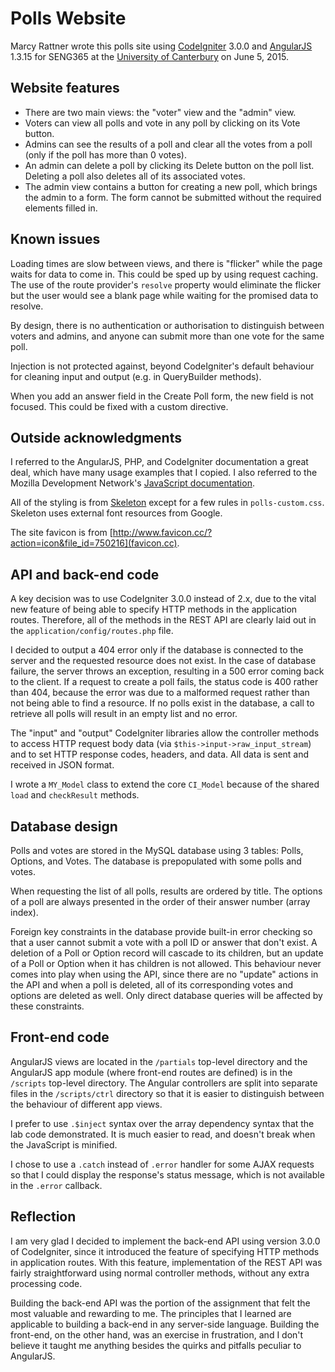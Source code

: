 # Polls Website

Marcy Rattner wrote this polls site using [CodeIgniter](http://www.codeigniter.com/) 
3.0.0 and [AngularJS](http://www.angularjs.org/) 1.3.15 for SENG365 at the 
[University of Canterbury](http://canterbury.ac.nz) on June 5, 2015.

## Website features

* There are two main views: the "voter" view and the "admin" view.
* Voters can view all polls and vote in any poll by clicking on its Vote button.
* Admins can see the results of a poll and clear all the votes from a poll (only 
if the poll has more than 0 votes).
* An admin can delete a poll by clicking its Delete button on the poll list. Deleting 
a poll also deletes all of its associated votes.
* The admin view contains a button for creating a new poll, which brings the admin 
to a form. The form cannot be submitted without the required elements filled in.

## Known issues

Loading times are slow between views, and there is "flicker" while the page
waits for data to come in. This could be sped up by using request caching. The
use of the route provider's `resolve` property would eliminate the
flicker but the user would see a blank page while waiting for the promised data
to resolve.

By design, there is no authentication or authorisation to distinguish 
between voters and admins, and anyone can submit more than one vote for the same
poll.

Injection is not protected against, beyond CodeIgniter's default behaviour
for cleaning input and output (e.g. in QueryBuilder methods).

When you add an answer field in the Create Poll form, the new field is not
focused. This could be fixed with a custom directive.

## Outside acknowledgments
I referred to the AngularJS, PHP, and CodeIgniter documentation a great deal,
which have many usage examples that I copied. I also referred to the Mozilla Development 
Network's [JavaScript documentation](https://developer.mozilla.org/en-US/docs/Web/JavaScript/Reference/Global_Objects).

All of the styling is from [Skeleton](http://getskeleton.com/) except for a few rules in
`polls-custom.css`. Skeleton uses external font resources from Google.

The site favicon is from [http://www.favicon.cc/?action=icon&file_id=750216](favicon.cc).

## API and back-end code

A key decision was to use CodeIgniter 3.0.0 instead of 2.x, due to the vital 
new feature of being able to specify HTTP methods in the application routes. 
Therefore, all of the methods in the REST API are clearly laid out in 
the `application/config/routes.php` file.

I decided to output a 404 error only if the database is connected to the
server and the requested resource does not exist. In the case of database
failure, the server throws an exception, resulting in a 500 error coming back
to the client. If a request to create a poll fails, the status code is 400
rather than 404, because the error was due to a malformed request rather than
not being able to find a resource. If no polls exist in the database, a call
to retrieve all polls will result in an empty list and no error.

The "input" and "output" CodeIgniter libraries allow the controller methods
to access HTTP request body data (via `$this->input->raw_input_stream`)
and to set HTTP response codes, headers, and data. All data is sent and
received in JSON format.

I wrote a `MY_Model` class to extend the core `CI_Model` because of the shared 
`load` and `checkResult` methods.

## Database design

Polls and votes are stored in the MySQL database using 3 tables: Polls, 
Options, and Votes. The database is prepopulated with some polls and votes.

When requesting the list of all polls, results are ordered by title.
The options of a poll are always presented in the order of their answer
number (array index).

Foreign key constraints in the database provide built-in error checking so
that a user cannot submit a vote with a poll ID or answer that don't exist. A
deletion of a Poll or Option record will cascade to its children, but an 
update of a Poll or Option when it has children is not allowed. This behaviour
never comes into play when using the API, since there are no "update" actions
in the API and when a poll is deleted, all of its corresponding votes and options
are deleted as well. Only direct database queries will be affected by these 
constraints.

## Front-end code

AngularJS views are located in the `/partials` top-level directory
and the AngularJS app module (where front-end routes are defined) is in the 
`/scripts` top-level directory. The Angular controllers are split 
into separate files in the `/scripts/ctrl` directory so that it is 
easier to distinguish between the behaviour of different app views.

I prefer to use `.$inject` syntax over the array dependency syntax
that the lab code demonstrated. It is much easier to read, and doesn't break
when the JavaScript is minified.

I chose to use a `.catch` instead of `.error` handler
for some AJAX requests so that I could display the response's status message, 
which is not available in the `.error` callback.

## Reflection

I am very glad I decided to implement the back-end API using version 3.0.0
of CodeIgniter, since it introduced the feature of specifying HTTP methods in
application routes. With this feature, implementation of the REST API was fairly
straightforward using normal controller methods, without any extra processing
code.

Building the back-end API was the portion of the assignment that felt the 
most valuable and rewarding to me. The principles that I learned are applicable
to building a back-end in any server-side language. Building the front-end, on 
the other hand, was an exercise in frustration, and I don't believe it taught me
anything besides the quirks and pitfalls peculiar to AngularJS.

